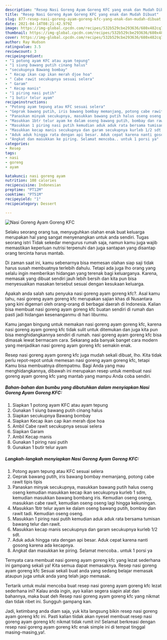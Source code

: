 ```yaml
---
description: "Resep Nasi Goreng Ayam Goreng KFC yang enak dan Mudah Dibuat"
title: "Resep Nasi Goreng Ayam Goreng KFC yang enak dan Mudah Dibuat"
slug: 877-resep-nasi-goreng-ayam-goreng-kfc-yang-enak-dan-mudah-dibuat
date: 2021-04-14T08:21:42.979Z
image: https://img-global.cpcdn.com/recipes/532b529cbe293636/680x482cq70/nasi-goreng-ayam-goreng-kfc-foto-resep-utama.jpg
thumbnail: https://img-global.cpcdn.com/recipes/532b529cbe293636/680x482cq70/nasi-goreng-ayam-goreng-kfc-foto-resep-utama.jpg
cover: https://img-global.cpcdn.com/recipes/532b529cbe293636/680x482cq70/nasi-goreng-ayam-goreng-kfc-foto-resep-utama.jpg
author: Ray Hudson
ratingvalue: 3.5
reviewcount: 3
recipeingredient:
- "1 potong ayam KFC atau ayam tepung"
- "1 siung bawang putih cinang halus"
- "secukupnya Bawang bombay"
- " Kecap ikan cap ikan merah djoe hoa"
- " Cabe rawit secukupnya sesuai selera"
- " Garam"
- " Kecap manis"
- "1 piring nasi putih"
- "1 butir telur ayam"
recipeinstructions:
- "Potong ayam tepung atau KFC sesuai selera"
- "Geprak bawang putih, iris bawang bombay memanjang, potong cabe rawit tipis tipis"
- "Panaskan minyak secukupnya, masukkan bawang putih halus oseng oseng kemudian masukkan kecap ikan secukupnya kurleb 1 sdm, kemudian masukkan bawang bombang iris. Kemudian oseng oseng, masukkan cabe rawit, kemudian oseng oseng lagi hingga kekuningan."
- "Masukkan 1btr telur ayam ke dalam oseng bawang putih, bombay dan rawit tadi. Kemudian oseng oseng."
- "Masukkan 1 piring nasi putih kemudian aduk aduk rata bersama tumisan bawang telur dan rawit."
- "Masukkan kecap manis secukupnya dan garam secukupnya kurleb 1/2 sdt."
- "Aduk aduk hingga rata dengan api besar. Aduk cepat karena nanti gosong karena ada kecapnya."
- "Angkat dan masukkan ke piring. Selamat mencoba.. untuk 1 porsi ya"
categories:
- Resep
tags:
- nasi
- goreng
- ayam

katakunci: nasi goreng ayam 
nutrition: 108 calories
recipecuisine: Indonesian
preptime: "PT12M"
cooktime: "PT51M"
recipeyield: "1"
recipecategory: Dessert

---
```



![Nasi Goreng Ayam Goreng KFC](https://img-global.cpcdn.com/recipes/532b529cbe293636/680x482cq70/nasi-goreng-ayam-goreng-kfc-foto-resep-utama.jpg)

Selaku seorang orang tua, menyuguhkan olahan enak buat keluarga merupakan hal yang sangat menyenangkan untuk anda sendiri. Tugas seorang istri Tidak sekedar mengurus rumah saja, namun kamu juga wajib memastikan keperluan nutrisi terpenuhi dan juga santapan yang disantap orang tercinta harus mantab.

Di zaman  saat ini, kamu sebenarnya bisa memesan olahan siap saji tidak harus susah membuatnya terlebih dahulu. Tetapi ada juga lho orang yang selalu ingin memberikan hidangan yang terenak bagi keluarganya. Karena, memasak yang dibuat sendiri jauh lebih bersih dan kita pun bisa menyesuaikan masakan tersebut sesuai dengan kesukaan keluarga. 



Apakah anda salah satu penyuka nasi goreng ayam goreng kfc?. Asal kamu tahu, nasi goreng ayam goreng kfc merupakan sajian khas di Nusantara yang kini digemari oleh orang-orang di berbagai daerah di Indonesia. Kalian bisa membuat nasi goreng ayam goreng kfc buatan sendiri di rumah dan pasti jadi hidangan kesenanganmu di hari liburmu.

Kamu jangan bingung untuk memakan nasi goreng ayam goreng kfc, karena nasi goreng ayam goreng kfc tidak sulit untuk ditemukan dan juga kita pun bisa menghidangkannya sendiri di rumah. nasi goreng ayam goreng kfc bisa dimasak lewat bermacam cara. Sekarang ada banyak banget cara modern yang menjadikan nasi goreng ayam goreng kfc semakin enak.

Resep nasi goreng ayam goreng kfc juga mudah sekali dibuat, lho. Kita tidak perlu repot-repot untuk memesan nasi goreng ayam goreng kfc, tetapi Kamu bisa membuatnya ditempatmu. Bagi Anda yang mau menghidangkannya, dibawah ini merupakan resep untuk membuat nasi goreng ayam goreng kfc yang mantab yang mampu Anda coba sendiri.

<!--inarticleads1-->

##### Bahan-bahan dan bumbu yang dibutuhkan dalam menyiapkan Nasi Goreng Ayam Goreng KFC:

1. Siapkan 1 potong ayam KFC atau ayam tepung
1. Gunakan 1 siung bawang putih cinang halus
1. Siapkan secukupnya Bawang bombay
1. Siapkan  Kecap ikan cap ikan merah djoe hoa
1. Ambil  Cabe rawit secukupnya sesuai selera
1. Siapkan  Garam
1. Ambil  Kecap manis
1. Gunakan 1 piring nasi putih
1. Gunakan 1 butir telur ayam




<!--inarticleads2-->

##### Langkah-langkah menyiapkan Nasi Goreng Ayam Goreng KFC:

1. Potong ayam tepung atau KFC sesuai selera
1. Geprak bawang putih, iris bawang bombay memanjang, potong cabe rawit tipis tipis
1. Panaskan minyak secukupnya, masukkan bawang putih halus oseng oseng kemudian masukkan kecap ikan secukupnya kurleb 1 sdm, kemudian masukkan bawang bombang iris. Kemudian oseng oseng, masukkan cabe rawit, kemudian oseng oseng lagi hingga kekuningan.
1. Masukkan 1btr telur ayam ke dalam oseng bawang putih, bombay dan rawit tadi. Kemudian oseng oseng.
1. Masukkan 1 piring nasi putih kemudian aduk aduk rata bersama tumisan bawang telur dan rawit.
1. Masukkan kecap manis secukupnya dan garam secukupnya kurleb 1/2 sdt.
1. Aduk aduk hingga rata dengan api besar. Aduk cepat karena nanti gosong karena ada kecapnya.
1. Angkat dan masukkan ke piring. Selamat mencoba.. untuk 1 porsi ya




Ternyata cara membuat nasi goreng ayam goreng kfc yang lezat sederhana ini gampang sekali ya! Kita semua dapat memasaknya. Resep nasi goreng ayam goreng kfc Sesuai sekali buat anda yang sedang belajar memasak ataupun juga untuk anda yang telah jago memasak.

Tertarik untuk mulai mencoba buat resep nasi goreng ayam goreng kfc lezat sederhana ini? Kalau anda ingin, ayo kalian segera siapin alat dan bahannya, maka buat deh Resep nasi goreng ayam goreng kfc yang nikmat dan tidak ribet ini. Sungguh gampang kan. 

Jadi, ketimbang anda diam saja, yuk kita langsung bikin resep nasi goreng ayam goreng kfc ini. Pasti kalian tiidak akan nyesel membuat resep nasi goreng ayam goreng kfc nikmat tidak rumit ini! Selamat berkreasi dengan resep nasi goreng ayam goreng kfc enak simple ini di tempat tinggal masing-masing,ya!.

